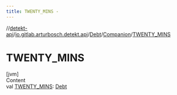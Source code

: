 ```yaml
---
title: TWENTY_MINS -
---
```

//[detekt-api](../../../index.md)/[io.gitlab.arturbosch.detekt.api](../../index.md)/[Debt](../index.md)/[Companion](index.md)/[TWENTY_MINS](-t-w-e-n-t-y_-m-i-n-s.md)



# TWENTY_MINS  
[jvm]  
Content  
val [TWENTY_MINS](-t-w-e-n-t-y_-m-i-n-s.md): [Debt](../index.md)  



